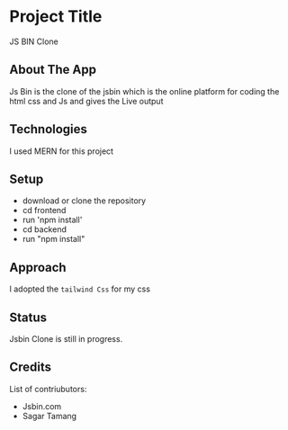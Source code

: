 # Project Title
JS BIN Clone

## About The App
Js Bin is the clone of the jsbin which is the online platform for coding the html css and Js and gives the Live output

## Technologies
I used MERN for this project

## Setup
- download or clone the repository
- cd frontend
- run 'npm install'
- cd backend
- run "npm install"

## Approach
I adopted the `tailwind Css` for my css 

## Status
Jsbin Clone is still in progress. 

## Credits
List of contriubutors:
- Jsbin.com
- Sagar Tamang

